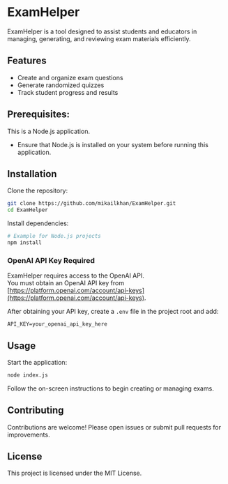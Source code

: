 # ExamHelper

ExamHelper is a tool designed to assist students and educators in managing, generating, and reviewing exam materials efficiently.

## Features

- Create and organize exam questions
- Generate randomized quizzes
- Track student progress and results

## Prerequisites:

This is a Node.js application.

- Ensure that Node.js is installed on your system before running this application.

## Installation

Clone the repository:

```bash
git clone https://github.com/mikailkhan/ExamHelper.git
cd ExamHelper
```

Install dependencies:

```bash
# Example for Node.js projects
npm install
```

### OpenAI API Key Required

ExamHelper requires access to the OpenAI API.  
You must obtain an OpenAI API key from [https://platform.openai.com/account/api-keys](https://platform.openai.com/account/api-keys).

After obtaining your API key, create a `.env` file in the project root and add:

```env
API_KEY=your_openai_api_key_here
```

## Usage

Start the application:

```bash
node index.js
```

Follow the on-screen instructions to begin creating or managing exams.

## Contributing

Contributions are welcome! Please open issues or submit pull requests for improvements.

## License

This project is licensed under the MIT License.
